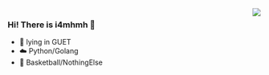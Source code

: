 <img align="right" src="https://github-readme-stats.vercel.app/api?username=i4mhmh&show_icons=true&icon_color=CE1D2D&text_color=718096&bg_color=ffffff&hide_title=true" />


### Hi! There is i4mhmh 👋
- 🏫 lying in GUET 
- ☁️ Python/Golang
- 🏃 Basketball/NothingElse
